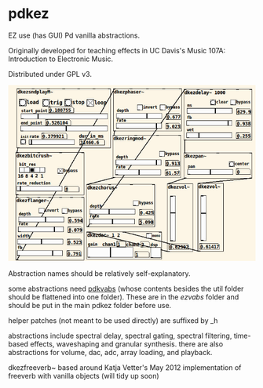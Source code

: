 # pdkez
EZ use (has GUI) Pd vanilla abstractions.

Originally developed for teaching effects in UC Davis's Music 107A: Introduction to Electronic Music.

Distributed under GPL v3.

![screenshot](pdkez_screenshot.jpg)


Abstraction names should be relatively self-explanatory.

some abstractions need [pdkvabs](https://github.com/derekxkwan/pdkvabs) (whose contents besides the util folder should be flattened into one folder). These are in the *ezvabs* folder and should be put in the main pdkez folder before use.


helper patches (not meant to be used directly) are suffixed by _h


abstractions include spectral delay, spectral gating, spectral filtering, time-based effects, waveshaping and granular synthesis. there are also abstractions for volume, dac, adc, array loading, and playback.


dkezfreeverb~ based around Katja Vetter's May 2012 implementation of freeverb with vanilla objects (will tidy up soon)
